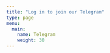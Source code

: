 ```yaml
---
title: "Log in to join our Telegram"
type: page
menu:
  main:
    name: Telegram
    weight: 30
---
```


<div id="x"></div>

<script src="/login.js"></script>